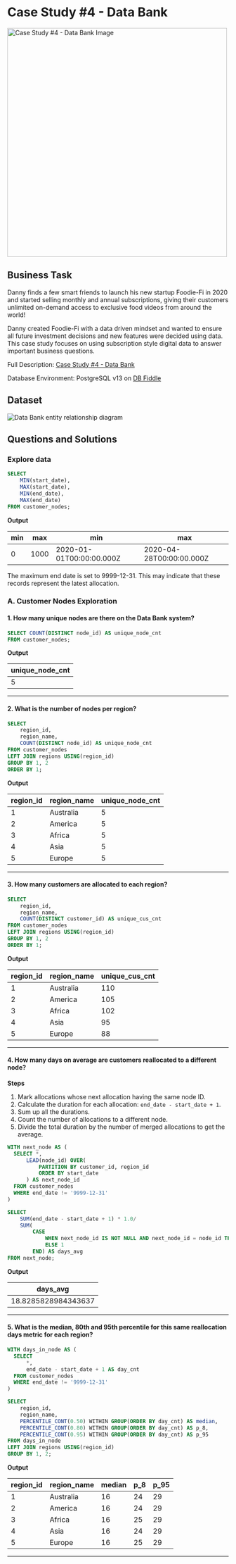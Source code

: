# Case Study #4 - Data Bank
<img src="https://8weeksqlchallenge.com/images/case-study-designs/4.png" alt="Case Study #4 - Data Bank Image" width="500" height="520">

## Business Task

Danny finds a few smart friends to launch his new startup Foodie-Fi in 2020 and started selling monthly and annual subscriptions, giving their customers unlimited on-demand access to exclusive food videos from around the world!

Danny created Foodie-Fi with a data driven mindset and wanted to ensure all future investment decisions and new features were decided using data. This case study focuses on using subscription style digital data to answer important business questions.

Full Description: [Case Study #4 - Data Bank](https://8weeksqlchallenge.com/case-study-4/)

Database Environment: PostgreSQL v13 on [DB Fiddle](https://www.db-fiddle.com/f/2GtQz4wZtuNNu7zXH5HtV4/3)

## Dataset

<img src="https://8weeksqlchallenge.com/images/case-study-4-erd.png" alt="Data Bank entity relationship diagram">


## Questions and Solutions

### Explore data

```sql
SELECT 
	MIN(start_date), 
	MAX(start_date),
 	MIN(end_date), 
	MAX(end_date)
FROM customer_nodes;
```

**Output**

| min | max  | min                      | max                      |
| --- | ---- | ------------------------ | ------------------------ |
| 0   | 1000 | 2020-01-01T00:00:00.000Z | 2020-04-28T00:00:00.000Z |

The maximum end date is set to 9999-12-31. This may indicate that these records represent the latest allocation.

### A. Customer Nodes Exploration

#### 1. How many unique nodes are there on the Data Bank system?

```sql
SELECT COUNT(DISTINCT node_id) AS unique_node_cnt
FROM customer_nodes;
```

**Output**

| unique_node_cnt |
| --------------- |
| 5               |

---
    
#### 2. What is the number of nodes per region?

```sql
SELECT 
	region_id,
	region_name,
 	COUNT(DISTINCT node_id) AS unique_node_cnt
FROM customer_nodes
LEFT JOIN regions USING(region_id)
GROUP BY 1, 2
ORDER BY 1;
```

**Output**

| region_id | region_name | unique_node_cnt |
| --------- | ----------- | --------------- |
| 1         | Australia   | 5               |
| 2         | America     | 5               |
| 3         | Africa      | 5               |
| 4         | Asia        | 5               |
| 5         | Europe      | 5               |

---

#### 3. How many customers are allocated to each region?

```sql
SELECT 
	region_id,
	region_name,
 	COUNT(DISTINCT customer_id) AS unique_cus_cnt
FROM customer_nodes
LEFT JOIN regions USING(region_id)
GROUP BY 1, 2
ORDER BY 1;
```

**Output**

| region_id | region_name | unique_cus_cnt |
| --------- | ----------- | -------------- |
| 1         | Australia   | 110            |
| 2         | America     | 105            |
| 3         | Africa      | 102            |
| 4         | Asia        | 95             |
| 5         | Europe      | 88             |

---

#### 4. How many days on average are customers reallocated to a different node?

**Steps**

1. Mark allocations whose next allocation having the same node ID.
2. Calculate the duration for each allocation: `end_date - start_date + 1`.
3. Sum up all the durations.
4. Count the number of allocations to a different node.
5. Divide the total duration by the number of merged allocations to get the average.
   
```sql
WITH next_node AS (
  SELECT *,
      LEAD(node_id) OVER(
          PARTITION BY customer_id, region_id
          ORDER BY start_date
      ) AS next_node_id
  FROM customer_nodes
  WHERE end_date != '9999-12-31' 
)

SELECT 
	SUM(end_date - start_date + 1) * 1.0/
	SUM(
		CASE
			WHEN next_node_id IS NOT NULL AND next_node_id = node_id THEN 0
			ELSE 1
		END) AS days_avg
FROM next_node;
```

**Output**

| days_avg            |
| ------------------- |
| 18.8285828984343637 |

---

#### 5. What is the median, 80th and 95th percentile for this same reallocation days metric for each region?

```sql
WITH days_in_node AS (
  SELECT 
      *,
      end_date - start_date + 1 AS day_cnt
  FROM customer_nodes
  WHERE end_date != '9999-12-31' 
)

SELECT
    region_id,
	region_name,
	PERCENTILE_CONT(0.50) WITHIN GROUP(ORDER BY day_cnt) AS median,
    PERCENTILE_CONT(0.80) WITHIN GROUP(ORDER BY day_cnt) AS p_8,
    PERCENTILE_CONT(0.95) WITHIN GROUP(ORDER BY day_cnt) AS p_95
FROM days_in_node
LEFT JOIN regions USING(region_id)
GROUP BY 1, 2;
```

**Output**

| region_id | region_name | median | p_8 | p_95 |
| --------- | ----------- | ------ | --- | ---- |
| 1         | Australia   | 16     | 24  | 29   |
| 2         | America     | 16     | 24  | 29   |
| 3         | Africa      | 16     | 25  | 29   |
| 4         | Asia        | 16     | 24  | 29   |
| 5         | Europe      | 16     | 25  | 29   |

---
